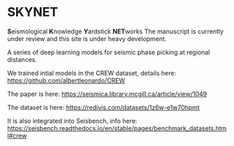 # SKYNET
**S**eismological **K**nowledge **Y**ardstick **NET**works
The manuscript is currently under review and this site is under heavy development.

A series of deep learning models for seismic phase picking at regional distances.

We trained intial models in the CREW dataset, details here: https://github.com/albertleonardo/CREW

The paper is here: https://seismica.library.mcgill.ca/article/view/1049

The dataset is here: https://redivis.com/datasets/1z6w-e1w70hpmt

It is also integrated into Seisbench, info here: https://seisbench.readthedocs.io/en/stable/pages/benchmark_datasets.html#crew
